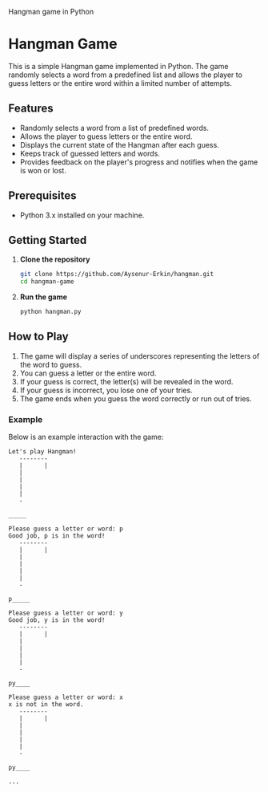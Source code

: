 Hangman game in Python
# Hangman Game

This is a simple Hangman game implemented in Python. The game randomly selects a word from a predefined list and allows the player to guess letters or the entire word within a limited number of attempts.

## Features

- Randomly selects a word from a list of predefined words.
- Allows the player to guess letters or the entire word.
- Displays the current state of the Hangman after each guess.
- Keeps track of guessed letters and words.
- Provides feedback on the player's progress and notifies when the game is won or lost.

## Prerequisites

- Python 3.x installed on your machine.

## Getting Started

1. **Clone the repository**

    ```sh
    git clone https://github.com/Aysenur-Erkin/hangman.git
    cd hangman-game
    ```

2. **Run the game**

    ```sh
    python hangman.py
    ```

## How to Play

1. The game will display a series of underscores representing the letters of the word to guess.
2. You can guess a letter or the entire word.
3. If your guess is correct, the letter(s) will be revealed in the word.
4. If your guess is incorrect, you lose one of your tries.
5. The game ends when you guess the word correctly or run out of tries.

### Example

Below is an example interaction with the game:

```plaintext
Let's play Hangman!
   --------
   |      |
   |      
   |    
   |      
   |     
   -

_____

Please guess a letter or word: p
Good job, p is in the word!
   --------
   |      |
   |      
   |    
   |      
   |     
   -

p_____

Please guess a letter or word: y
Good job, y is in the word!
   --------
   |      |
   |      
   |    
   |      
   |     
   -

py____

Please guess a letter or word: x
x is not in the word.
   --------
   |      |
   |      
   |    
   |      
   |     
   -

py____

...

